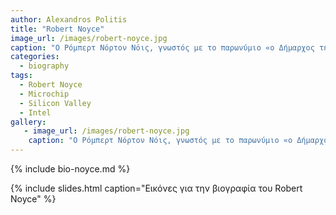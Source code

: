 ```yaml
---
author: Alexandros Politis
title: "Robert Noyce"
image_url: /images/robert-noyce.jpg
caption: "Ο Ρόμπερτ Νόρτον Νόις, γνωστός με το παρωνύμιο «ο Δήμαρχος της Σίλικον Βάλλεϋ», ήταν ο ιδρυτής των εταιρειών Fairchild Semiconductor το 1957 και της Intel το 1968. Η συμβολή του ήταν πολύ μεγάλη καθώς με το επιτευγμά του συνδύασε μεγάλου αριθμού κυκλώματα απο transistor σε πολύ μικρές κατασκευές απο πυρίτιο (microchip). "
categories:
  - biography
tags:
  - Robert Noyce
  - Microchip
  - Silicon Valley
  - Intel
gallery:
   - image_url: /images/robert-noyce.jpg
    caption: "Ο Ρόμπερτ Νόρτον Νόις, γνωστός με το παρωνύμιο «ο Δήμαρχος της Σίλικον Βάλλεϋ», ήταν ο ιδρυτής των εταιρειών Fairchild Semiconductor το 1957 και της Intel το 1968. Η συμβολή του ήταν πολύ μεγάλη καθώς με το επιτευγμά του συνδύασε μεγάλου αριθμού κυκλώματα απο transistor σε πολύ μικρές κατασκευές απο πυρίτιο (microchip). "
---
```


{% include bio-noyce.md %}

{% include slides.html caption="Εικόνες για την βιογραφία του Robert Noyce" %}
